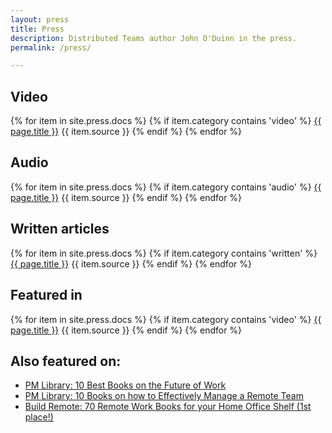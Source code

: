 ```yaml
---
layout: press
title: Press
description: Distributed Teams author John O'Duinn in the press.
permalink: /press/

---
```

<div class="container">
    <div class="row">
        <div class="col-md-12">
            <h2>Video</h2>
                {% for item in site.press.docs %}
                    {% if item.category contains 'video' %}
                        <a href="{{ item.url }}" class="stretched-link">{{ page.title }}</a>
                        {{ item.source }}
                    {% endif %}
                {% endfor %}
            <h2>Audio</h2>
                {% for item in site.press.docs %}
                    {% if item.category contains 'audio' %}
                        <a href="{{ item.url }}" class="stretched-link">{{ page.title }}</a>
                        {{ item.source }}
                    {% endif %}
                {% endfor %}
            <h2>Written articles</h2>
                {% for item in site.press.docs %}
                    {% if item.category contains 'written' %}
                        <a href="{{ item.url }}" class="stretched-link">{{ page.title }}</a>
                        {{ item.source }}
                    {% endif %}
                {% endfor %}
            <h2>Featured in</h2>
                {% for item in site.press.docs %}
                    {% if item.category contains 'video' %}
                        <a href="{{ item.url }}" class="stretched-link">{{ page.title }}</a>
                        {{ item.source }}
                    {% endif %}
                {% endfor %}
        </div>
    </div>
</div>

## Also featured on:
* [PM Library: 10 Best Books on the Future of Work](https://thepmlibrary.com/collections/10-best-books-on-the-future-of-work/)
* [PM Library: 10 Books on how to Effectively Manage a Remote Team](https://medium.com/the-pm-library/10-books-on-how-to-effectively-manage-a-remote-team-b49b6fa14436)
* [Build Remote: 70 Remote Work Books for your Home Office Shelf (1st place!)](https://buildremote.co/products/books/work-from-home-books/)
